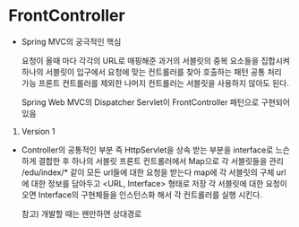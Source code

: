# FrontController

- Spring MVC의 궁극적인 핵심

  요청이 올때 마다 각각의 URL로 매핑해준 과거의 서블릿의 중복 요소들을 집합시켜
  하나의 서블릿이 입구에서 요청에 맞는 컨트롤러를 찾아 호출하는 패턴
  공통 처리 가능
  프론트 컨트롤러를 제외한 나머지 컨트롤러는 서블릿을 사용하지 않아도 된다.

  Spring Web MVC의 Dispatcher Servlet이 FrontController 패턴으로 구현되어 있음

1. Version 1

- Controller의 공통적인 부분 즉 HttpServlet을 상속 받는 부분을 interface로 느슨하게 결합한 후
  하나의 서블릿 프론트 컨트롤러에서 Map으로 각 서블릿들을 관리 /edu/index/\* 같이 모든 url들에 대한 요청을 받는다
  map에 각 서블릿의 구체 url에 대한 정보를 담아두고 <URL, Interface> 형태로 저장
  각 서블릿에 대한 요청이 오면 Interface의 구현체들을 인스턴스화 해서 각 컨트롤러를 실행 시킨다.

  참고) 개발할 때는 왠만하면 상대경로
